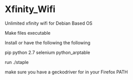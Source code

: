 # Xfinity_Wifi
Unlimited xfinity wifi for Debian Based OS

Make files executable

Install or have the following the following 

  pip
  python 2.7
  selenium
  python_arptable

run ./staple

make sure you have a geckodriver for in your Firefox PATH


